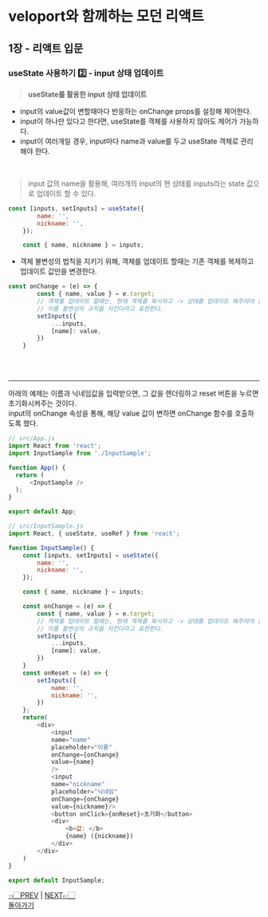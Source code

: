 # veloport와 함께하는 모던 리액트
## 1장 - 리액트 입문
### useState 사용하기 2️⃣ - input 상태 업데이트
> __useState를 활용한 input 상태 업데이트__
- input의 value값이 변할때마다 반응하는 onChange props를 설정해 제어한다.
- input이 하나만 있다고 한다면, useState를 객체를 사용하지 않아도 제어가 가능하다.
- input이 여러개일 경우, input마다 name과 value를 두고 useState 객체로 관리해야 한다.
<br>

> input 값의 name을 활용해, 여러개의 input의 현 상태를 inputs라는 state 값으로 업데이트 할 수 있다.
```javascript
const [inputs, setInputs] = useState({
        name: '',
        nickname: '',
    });

    const { name, nickname } = inputs;
```

- 객체 불변성의 법칙을 지키기 위해, 객체를 업데이트 할때는 기존 객체를 복제하고 업데이트 값만을 변경한다.
```javascript
const onChange = (e) => {
        const { name, value } = e.target;
        // 객체를 업데이트 할때는, 현재 객체를 복사하고 -> 상태를 업데이트 해주어야 한다.
        // 이를 불변성의 규칙을 지킨다라고 표현한다.
        setInputs({
            ...inputs,
            [name]: value,
        })
    }
```
<br><br>
<hr>

아래의 예제는 이름과 닉네임값을 입력받으면, 그 값을 렌더링하고 reset 버튼을 누르면 초기화시켜주는 것이다. <br>
input의 onChange 속성을 통해, 해당 value 값이 변하면 onChange 함수를 호출하도록 했다. 


```javascript
// src/App.js
import React from 'react';
import InputSample from './InputSample';

function App() {
  return (
      <InputSample />
  );
}

export default App;
```

```javascript
// src/InputSample.js
import React, { useState, useRef } from 'react';

function InputSample() {
    const [inputs, setInputs] = useState({
        name: '',
        nickname: '',
    });

    const { name, nickname } = inputs;

    const onChange = (e) => {
        const { name, value } = e.target;
        // 객체를 업데이트 할때는, 현재 객체를 복사하고 -> 상태를 업데이트 해주어야 한다.
        // 이를 불변성의 규칙을 지킨다라고 표현한다.
        setInputs({
            ...inputs,
            [name]: value,
        })
    }
    const onReset = (e) => {
        setInputs({
            name: '',
            nickname: '',
        })
    };
    return(
        <div>
            <input 
            name="name" 
            placeholder="이름" 
            onChange={onChange} 
            value={name}
            />
            <input 
            name="nickname" 
            placeholder="닉네임" 
            onChange={onChange} 
            value={nickname}/>
            <button onClick={onReset}>초기화</button>
            <div>
                <b>값: </b>
                {name} ({nickname})
            </div>
        </div>
    )
}

export default InputSample;
```

[👈🏻PREV](https://github.com/ss-won/veloport-react/blob/master/Ch1/md/5.md) |
[NEXT👉🏻](https://github.com/ss-won/veloport-react/blob/master/Ch1/md/7.md) <br>
[돌아가기](https://github.com/ss-won/veloport-react)